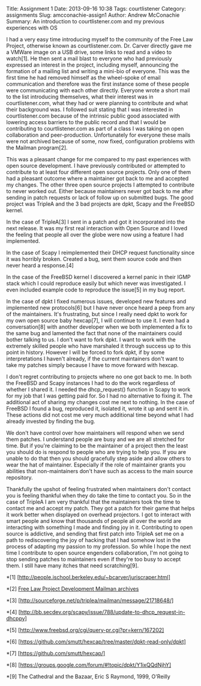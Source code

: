 Title: Assignment 1
Date: 2013-09-16 10:38
Tags: courtlistener
Category: assignments
Slug: amcconachie-assign1
Author: Andrew McConachie
Summary: An introduction to courtlistener.com and my previous experiences with OS

I had a very easy time introducing myself to the community of the Free Law Project, otherwise known as courtlistener.com.  Dr. Carver directly gave me a VMWare image on a USB drive, some links to read and a video to watch[1].  He then sent a mail blast to everyone who had previously expressed an interest in the project, including myself, announcing the formation of a mailing list and writing a mini-bio of everyone.  This was the first time he had removed himself as the wheel-spoke of email communication and therefore was the first instance some of these people were communicating with each other directly.  Everyone wrote a short mail to the list introducing themselves, what their interest was in courtlistener.com, what they had or were planning to contribute and what their background was.  I followed suit stating that I was interested in courtlistener.com because of the intrinsic public good associated with lowering access barriers to the public record and that I would be contributing to courtlistener.com as part of a class I was taking on open collaboration and peer-production.  Unfortunately for everyone these mails were not archived because of some, now fixed, configuration problems with the Mailman program[2].

This was a pleasant change for me compared to my past experiences with open source development.  I have previously contributed or attempted to contribute to at least four different open source projects.  Only one of them had a pleasant outcome where a maintainer got back to me and accepted my changes.  The other three open source projects I attempted to contribute to never worked out.  Either because maintainers never got back to me after sending in patch requests or lack of follow up on submitted bugs.  The good project was TripleA and the 3 bad projects are dpkt, Scapy and the FreeBSD kernel.  

In the case of TripleA[3] I sent in a patch and got it incorporated into the next release.  It was my first real interaction with Open Source and I loved the feeling that people all over the globe were now using a feature I had implemented.

In the case of Scapy I reimplemented their DHCP request functionality since it was horribly broken.  Created a bug, sent them source code and then never heard a response.[4]

In the case of the FreeBSD kernel I discovered a kernel panic in their IGMP stack which I could reproduce easily but which never was investigated.  I even included example code to reproduce the issue[5] in my bug report.

In the case of dpkt I fixed numerous issues, developed new features and implemented new protocols[6] but I have never once heard a peep from any of the maintainers.  It's frustrating, but since I really need dpkt to work for my own open source baby hexcap[7], I will continue to use it.  I even had a conversation[8] with another developer when we both implemented a fix to the same bug and lamented the fact that none of the maintainers could bother talking to us.  I don't want to fork dpkt.  I want to work with the extremely skilled people who have marshaled it through success up to this point in history.  However I will be forced to fork dpkt, if by some interpretations I haven't already, if the current maintainers don't want to take my patches simply because I have to move forward with hexcap.

I don't regret contributing to projects where no one got back to me.  In both the FreeBSD and Scapy instances I had to do the work regardless of whether I shared it.  I needed the dhcp_request() function in Scapy to work for my job that I was getting paid for.  So I had no alternative to fixing it.  The additional act of sharing my changes cost me next to nothing.  In the case of FreeBSD I found a bug, reproduced it, isolated it, wrote it up and sent it in.  These actions did not cost me very much additional time beyond what I had already invested by finding the bug.

We don't have control over how maintainers will respond when we send them patches.  I understand people are busy and we are all stretched for time.  But if you're claiming to be the maintainer of a project then the least you should do is respond to people who are trying to help you.  If you are unable to do that then you should gracefully step aside and allow others to wear the hat of maintainer.  Especially if the role of maintainer grants you abilities that non-maintainers don't have such as access to the main source repository.

Thankfully the upshot of feeling frustrated when maintainers don't contact you is feeling thankful when they do take the time to contact you.  So in the case of TripleA I am very thankful that the maintainers took the time to contact me and accept my patch.  They got a patch for their game that helps it work better when displayed on overhead projectors.  I got to interact with smart people and know that thousands of people all over the world are interacting with something I made and finding joy in it.  Contributing to open source is addictive, and sending that first patch into TripleA set me on a path to rediscovering the joy of hacking that I had somehow lost in the process of adapting my passion to my profession.  So while I hope the next time I contribute to open source engenders collaboration, I'm not going to stop sending patches to maintainers even if they're too busy to accept them.  I still have many itches that need scratching[9].

*[1] [http://people.ischool.berkeley.edu/~bcarver/juriscraper.html]

*[2] [Free Law Project Development Mailman archives](http://lists.freelawproject.org/pipermail/dev/)

*[3] [http://sourceforge.net/p/triplea/mailman/message/21718648/]

*[4] [http://bb.secdev.org/scapy/issue/788/update-to-dhcp_request-in-dhcppy]

*[5] [http://www.freebsd.org/cgi/query-pr.cgi?pr=kern/167202]

*[6] [https://github.com/smutt/hexcap/tree/master/dpkt-read-only/dpkt]

*[7] [https://github.com/smutt/hexcap/]

*[8] [https://groups.google.com/forum/#!topic/dpkt/Y1ixQQdNjhY]

*[9] The Cathedral and the Bazaar, Eric S Raymond, 1999, O'Reilly
